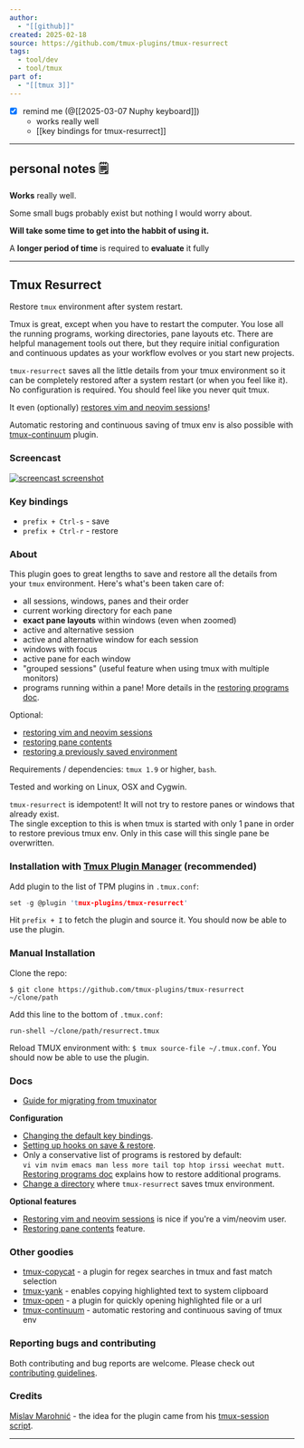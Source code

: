 ```yaml
---
author:
  - "[[github]]"
created: 2025-02-18
source: https://github.com/tmux-plugins/tmux-resurrect
tags:
  - tool/dev
  - tool/tmux
part of:
  - "[[tmux 3]]"
---
```

- [x] remind me (@[[2025-03-07 Nuphy keyboard]])
	- works really well
	- [[key bindings for tmux-resurrect]]
___
## personal notes 🗒

**Works** really well. 

Some small bugs probably exist but nothing I would worry about.

**Will take some time to get into the habbit of using it.**

A **longer period of time** is required to **evaluate** it fully

___
## Tmux Resurrect

Restore `tmux` environment after system restart.

Tmux is great, except when you have to restart the computer. You lose all the running programs, working directories, pane layouts etc. There are helpful management tools out there, but they require initial configuration and continuous updates as your workflow evolves or you start new projects.

`tmux-resurrect` saves all the little details from your tmux environment so it can be completely restored after a system restart (or when you feel like it). No configuration is required. You should feel like you never quit tmux.

It even (optionally) [restores vim and neovim sessions](https://github.com/tmux-plugins/tmux-resurrect/blob/master/docs/restoring_vim_and_neovim_sessions.md)!

Automatic restoring and continuous saving of tmux env is also possible with [tmux-continuum](https://github.com/tmux-plugins/tmux-continuum) plugin.

### Screencast

[![screencast screenshot](https://github.com/tmux-plugins/tmux-resurrect/raw/master/video/screencast_img.png)](https://vimeo.com/104763018)

### Key bindings

- `prefix + Ctrl-s` - save
- `prefix + Ctrl-r` - restore

### About

This plugin goes to great lengths to save and restore all the details from your `tmux` environment. Here's what's been taken care of:

- all sessions, windows, panes and their order
- current working directory for each pane
- **exact pane layouts** within windows (even when zoomed)
- active and alternative session
- active and alternative window for each session
- windows with focus
- active pane for each window
- "grouped sessions" (useful feature when using tmux with multiple monitors)
- programs running within a pane! More details in the [restoring programs doc](https://github.com/tmux-plugins/tmux-resurrect/blob/master/docs/restoring_programs.md).

Optional:

- [restoring vim and neovim sessions](https://github.com/tmux-plugins/tmux-resurrect/blob/master/docs/restoring_vim_and_neovim_sessions.md)
- [restoring pane contents](https://github.com/tmux-plugins/tmux-resurrect/blob/master/docs/restoring_pane_contents.md)
- [restoring a previously saved environment](https://github.com/tmux-plugins/tmux-resurrect/blob/master/docs/restoring_previously_saved_environment.md)

Requirements / dependencies: `tmux 1.9` or higher, `bash`.

Tested and working on Linux, OSX and Cygwin.

`tmux-resurrect` is idempotent! It will not try to restore panes or windows that already exist.  
The single exception to this is when tmux is started with only 1 pane in order to restore previous tmux env. Only in this case will this single pane be overwritten.

### Installation with [Tmux Plugin Manager](https://github.com/tmux-plugins/tpm) (recommended)

Add plugin to the list of TPM plugins in `.tmux.conf`:

```c
set -g @plugin 'tmux-plugins/tmux-resurrect'
```

Hit `prefix + I` to fetch the plugin and source it. You should now be able to use the plugin.

### Manual Installation

Clone the repo:

```
$ git clone https://github.com/tmux-plugins/tmux-resurrect ~/clone/path
```

Add this line to the bottom of `.tmux.conf`:

```
run-shell ~/clone/path/resurrect.tmux
```

Reload TMUX environment with: `$ tmux source-file ~/.tmux.conf`. You should now be able to use the plugin.

### Docs

- [Guide for migrating from tmuxinator](https://github.com/tmux-plugins/tmux-resurrect/blob/master/docs/migrating_from_tmuxinator.md)

**Configuration**

- [Changing the default key bindings](https://github.com/tmux-plugins/tmux-resurrect/blob/master/docs/custom_key_bindings.md).
- [Setting up hooks on save & restore](https://github.com/tmux-plugins/tmux-resurrect/blob/master/docs/hooks.md).
- Only a conservative list of programs is restored by default:  
`vi vim nvim emacs man less more tail top htop irssi weechat mutt`.  
[Restoring programs doc](https://github.com/tmux-plugins/tmux-resurrect/blob/master/docs/restoring_programs.md) explains how to restore additional programs.
- [Change a directory](https://github.com/tmux-plugins/tmux-resurrect/blob/master/docs/save_dir.md) where `tmux-resurrect` saves tmux environment.

**Optional features**

- [Restoring vim and neovim sessions](https://github.com/tmux-plugins/tmux-resurrect/blob/master/docs/restoring_vim_and_neovim_sessions.md) is nice if you're a vim/neovim user.
- [Restoring pane contents](https://github.com/tmux-plugins/tmux-resurrect/blob/master/docs/restoring_pane_contents.md) feature.

### Other goodies

- [tmux-copycat](https://github.com/tmux-plugins/tmux-copycat) - a plugin for regex searches in tmux and fast match selection
- [tmux-yank](https://github.com/tmux-plugins/tmux-yank) - enables copying highlighted text to system clipboard
- [tmux-open](https://github.com/tmux-plugins/tmux-open) - a plugin for quickly opening highlighted file or a url
- [tmux-continuum](https://github.com/tmux-plugins/tmux-continuum) - automatic restoring and continuous saving of tmux env

### Reporting bugs and contributing

Both contributing and bug reports are welcome. Please check out [contributing guidelines](https://github.com/tmux-plugins/tmux-resurrect/blob/master/CONTRIBUTING.md).

### Credits

[Mislav Marohnić](https://github.com/mislav) - the idea for the plugin came from his [tmux-session script](https://github.com/mislav/dotfiles/blob/2036b5e03fb430bbcbc340689d63328abaa28876/bin/tmux-session).

___
